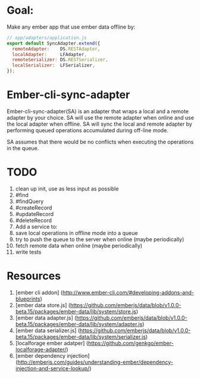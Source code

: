 # Goal:
Make any ember app that use ember data offline by:
```javascript
// app/adapters/application.js
export default SyncAdapter.extend({
  remoteAdapter:    DS.RESTAdapter,
  localAdapter:     LFAdapter,
  remoteSerializer: DS.RESTSerializer,
  localSerializer:  LFSerializer,
});
```

# Ember-cli-sync-adapter
Ember-cli-sync-adapter(SA) is an adapter that wraps a local and a remote adapter by your choice. SA will use the remote adapter when online and use the local adapter when offline. SA will sync the local and remote adapter by performing queued operations accumulated during off-line mode.

SA assumes that there would be no conflicts when executing the
operations in the queue.

# TODO
1. clean up init, use as less input as possible
2. #find
3. #findQuery
4. #createRecord
5. #updateRecord
6. #deleteRecord
7. Add a service to:
  1. save local operations in offline mode into a queue
  2. try to push the queue to the server when online (maybe periodically)
  3. fetch remote data when online (maybe periodically)
8. write tests

# Resources
1. [ember cli addon] (http://www.ember-cli.com/#developing-addons-and-blueprints)
2. [ember data store.js] (https://github.com/emberjs/data/blob/v1.0.0-beta.15/packages/ember-data/lib/system/store.js)
3. [ember data adapter.js] (https://github.com/emberjs/data/blob/v1.0.0-beta.15/packages/ember-data/lib/system/adapter.js)
4. [ember data serializer.js] (https://github.com/emberjs/data/blob/v1.0.0-beta.15/packages/ember-data/lib/system/serializer.js)
5. [localforage ember adatper] (https://github.com/genkgo/ember-localforage-adapter/)
6. [ember dependency injection] (http://emberjs.com/guides/understanding-ember/dependency-injection-and-service-lookup/)
